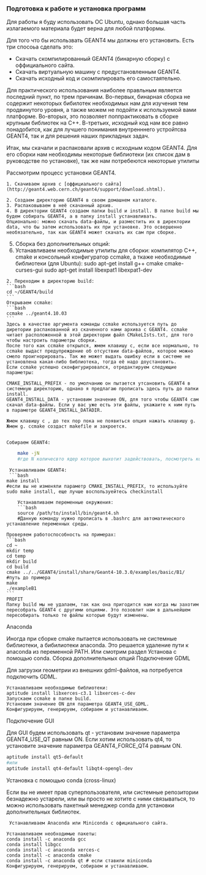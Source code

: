 ### Подготовка к работе и установка программ
Для работы я буду использовать ОС Ubuntu, однако большая часть излагаемого материала будет верна для любой платформы. 

Для того что бы использвать GEANT4 мы должны его установить. Есть три спосоьа сделать это:

* Скачать скомпилированный GEANT4 (бинарную сборку) с  оффициального сайта.
* Скачать виртуальную машину с предустановленным GEANT4.
* Скачать исходный код и скомпилировать его самостаятельно.

Для практического использования наиболее правльным является последний пункт, по трем причинам. Во-первых, бинарная сборка не содержит некоторых бибилотек необходимых нам для изучения тем продвинутого уровня, а также можем не подойти к используемой вами платформе. Во-вторых, это позволяет поппрактиковать в сборке крупным библиотек на C++. В-третьих, исходный код нам все равно понадобится, как для лучшего понимания внутренннего устройтсва GEANT4, так и для решения наших прикладных задач.

Итак, мы скачали и распаковали архив с исходным кодом GEANT4. Для его сборки нам необходимы некоторые библиотеки (их список дам в руководстве по установке), так же нам потребеются некоторые утилиты

Рассмотрим процесс установки GEANT4.

    1. Скачиваем архив с [оффициального сайта](http://geant4.web.cern.ch/geant4/support/download.shtml).

    2. Создаем директорию GEANT4 в своем домашнем каталоге.
    3. Распаковываем в неё скачанный архив.
    4. В директории GEANT4 создаем папки build и install. В папке build мы будем собирать GEANT4, а в папку install устанавливать.
    Опционально: можно скачать data-файлы, и разместить их в директории data, что бы затем использовать их при установке. Это освершенно необязательно, так как GEANT4 может скачать их сам при сборке.
    
  5. Сборка без дополнительных опций: 
   1. Устанавливаем необходимые утилиты для сборки: компилятор С++, cmake и консольный конфигуратор ccmake, а ткаже необходимые библиотеки (для Ubuntu):
    sudo apt-get install g++ cmake cmake-curses-gui
    sudo apt-get install libexpat1 libexpat1-dev
    
    2. Переходим в директорию build:
    ```bash
    cd ~/GEANT4/build
    ```
    Открываем ccmake:
    ```bash
    ccmake ../geant4.10.03
    ```
    Здесь в качестве аргумента команды ccmake используется путь до диретории распакованной из скаченного нами архива с GEANT4. ccmake читает расположенной в этой директории файл CMakeLIsts.txt, для того чтобы настроить параметры сборки.
    После того как ccmake открылся, жмем клавишу c, если все нормально, то ccmake выдаст предупреждение об отсуствии data-файлов, которое можно смело проигнорировать. Так же может выдать ошибку если в системе не установлена какая-либо библиотека, тогда её надо доустановить.
    Если ccmake успешно сконфигурировался, отредактируем следующие параметры:

    CMAKE_INSTALL_PREFIX - по умолчанию он пытается утсановить GEANT4 в системную директорию, однако я предлагаю прописать здесь путь до папки install.
    GEANT4_INSTALL_DATA - установим значение ON, для того чтобы GEANT4 сам скачал data-файлы. Если у вас уже есть эти файлы, укажаите к ним путь в параметре GEANT4_INSTALL_DATADIR.

    Жмем клавишу c , до тех пор пока не появиться опция нажать клавишу g. Жмем g. ccmake создаст makefile и закроется.


    Собираем GEANT4:
```bash
    make -jN
    #где N количесвто ядер которое выхотит задействовать, посмотреть количесвто ядер можно в htop (apt-get install htop)
```
     Устанавливаем GEANT4:
     ```bash
    make install
    #если вы не изменяли параметр CMAKE_INSTALL_PREFIX, то используйте sudo make install, еще лучше воспользуейтесь checkinstall
```
    Устанавливаем переменные окружения:
    ```bash
    source /path/to/install/bin/geant4.sh
    #Данную команду нужно прописать в .bashrc для автоматического устанавление переменных среды.
```
    Проверяем работоспособность на примерах:
    ```bash
    cd ~
    mkdir temp
    cd temp
    mkdir build
    cd build
    cmake ../../GEANT4/install/share/Geant4-10.3.0/examples/basic/B1/ #путь до примера
    make
    ./exampleB1
    ```
    PROFIT
    Папку build мы не удалаем, так как она пригодится нам когда мы захотим пересобрать GEANT4 с другими опциями. Это позовлит нам в дальнейшем пересобирать только те файлы которые будут изменены.

Anaconda

Иногда при сборке cmake пытается использовать не системные библиотеки, а бибилиотеки anaconda. Это решается удаление пути к anaconda из переменной PATH. Или смотрим раздел Установа с помощью conda.
Сборка дополнительных опций
Подключение GDML

Для загрузки геометрии из внешних gdml-файлов, на потребуется подключить GDML.

    Устанавливаем необходимые библиотеки:
    aptitude install libxerces-c3.1 libxerces-c-dev
    Запускаем ccmake в папке build.
    Установим значение ON для параметра GEANT4_USE_GDML.
    Конфигурируем, генерируем, собираем и устанавливаем.

Подключение GUI

Для GUI будем использовать qt - установим значение параметра GEANT4_USE_QT равным ON. Если хотим использовать qt4, то установите значение параметра  GEANT4_FORCE_QT4 равным  ON.
```bash
aptitude install qt5-default
#или
aptitude install qt4-default libqt4-opengl-dev
```
Установка с помощью conda (cross-linux)

Если вы не имеет прав суперпользователя, или системные репозитории безнадежно устарели, или вы просто не хотите с ними связываться, то можно использовать пакетный менеджер conda для установки дополнительных библиотек.

     Устанавливаем Anaconda или Miniconda c официального сайта.

    Устанавливаем необходимые пакеты:
    conda install -c anaconda gcc
    conda install libgcc
    conda install -c anaconda xerces-c
    conda install -c anaconda cmake
    conda install -c anaconda qt # если ставили miniconda
    Конфигурируем, генерируем, собираем и устанавливаем.





